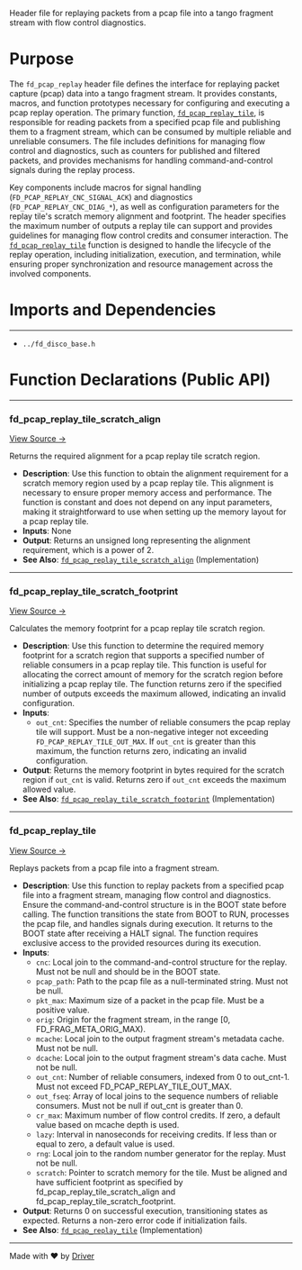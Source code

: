 <!--------------------------------------------------------------------------------->
<!-- IMPORTANT: This file is auto-generated by Driver (https://driver.ai). -------->
<!-- Manual edits may be overwritten on future commits. --------------------------->
<!--------------------------------------------------------------------------------->

Header file for replaying packets from a pcap file into a tango fragment stream with flow control diagnostics.

# Purpose
The `fd_pcap_replay` header file defines the interface for replaying packet capture (pcap) data into a tango fragment stream. It provides constants, macros, and function prototypes necessary for configuring and executing a pcap replay operation. The primary function, [`fd_pcap_replay_tile`](<#fd_pcap_replay_tile>), is responsible for reading packets from a specified pcap file and publishing them to a fragment stream, which can be consumed by multiple reliable and unreliable consumers. The file includes definitions for managing flow control and diagnostics, such as counters for published and filtered packets, and provides mechanisms for handling command-and-control signals during the replay process.

Key components include macros for signal handling (`FD_PCAP_REPLAY_CNC_SIGNAL_ACK`) and diagnostics (`FD_PCAP_REPLAY_CNC_DIAG_*`), as well as configuration parameters for the replay tile's scratch memory alignment and footprint. The header specifies the maximum number of outputs a replay tile can support and provides guidelines for managing flow control credits and consumer interaction. The [`fd_pcap_replay_tile`](<#fd_pcap_replay_tile>) function is designed to handle the lifecycle of the replay operation, including initialization, execution, and termination, while ensuring proper synchronization and resource management across the involved components.
# Imports and Dependencies

---
- `../fd_disco_base.h`


# Function Declarations (Public API)

---
### fd\_pcap\_replay\_tile\_scratch\_align<!-- {{#callable_declaration:fd_pcap_replay_tile_scratch_align}} -->
[View Source →](<../../../../../src/disco/pcap/fd_pcap_replay.h#L64>)

Returns the required alignment for a pcap replay tile scratch region.
- **Description**: Use this function to obtain the alignment requirement for a scratch memory region used by a pcap replay tile. This alignment is necessary to ensure proper memory access and performance. The function is constant and does not depend on any input parameters, making it straightforward to use when setting up the memory layout for a pcap replay tile.
- **Inputs**: None
- **Output**: Returns an unsigned long representing the alignment requirement, which is a power of 2.
- **See Also**: [`fd_pcap_replay_tile_scratch_align`](<fd_pcap_replay.c.md#fd_pcap_replay_tile_scratch_align>)  (Implementation)


---
### fd\_pcap\_replay\_tile\_scratch\_footprint<!-- {{#callable_declaration:fd_pcap_replay_tile_scratch_footprint}} -->
[View Source →](<../../../../../src/disco/pcap/fd_pcap_replay.h#L139>)

Calculates the memory footprint for a pcap replay tile scratch region.
- **Description**: Use this function to determine the required memory footprint for a scratch region that supports a specified number of reliable consumers in a pcap replay tile. This function is useful for allocating the correct amount of memory for the scratch region before initializing a pcap replay tile. The function returns zero if the specified number of outputs exceeds the maximum allowed, indicating an invalid configuration.
- **Inputs**:
    - `out_cnt`: Specifies the number of reliable consumers the pcap replay tile will support. Must be a non-negative integer not exceeding `FD_PCAP_REPLAY_TILE_OUT_MAX`. If `out_cnt` is greater than this maximum, the function returns zero, indicating an invalid configuration.
- **Output**: Returns the memory footprint in bytes required for the scratch region if `out_cnt` is valid. Returns zero if `out_cnt` exceeds the maximum allowed value.
- **See Also**: [`fd_pcap_replay_tile_scratch_footprint`](<fd_pcap_replay.c.md#fd_pcap_replay_tile_scratch_footprint>)  (Implementation)


---
### fd\_pcap\_replay\_tile<!-- {{#callable_declaration:fd_pcap_replay_tile}} -->
[View Source →](<../../../../../src/disco/pcap/fd_pcap_replay.h#L142>)

Replays packets from a pcap file into a fragment stream.
- **Description**: Use this function to replay packets from a specified pcap file into a fragment stream, managing flow control and diagnostics. Ensure the command-and-control structure is in the BOOT state before calling. The function transitions the state from BOOT to RUN, processes the pcap file, and handles signals during execution. It returns to the BOOT state after receiving a HALT signal. The function requires exclusive access to the provided resources during its execution.
- **Inputs**:
    - `cnc`: Local join to the command-and-control structure for the replay. Must not be null and should be in the BOOT state.
    - `pcap_path`: Path to the pcap file as a null-terminated string. Must not be null.
    - `pkt_max`: Maximum size of a packet in the pcap file. Must be a positive value.
    - `orig`: Origin for the fragment stream, in the range [0, FD_FRAG_META_ORIG_MAX).
    - `mcache`: Local join to the output fragment stream's metadata cache. Must not be null.
    - `dcache`: Local join to the output fragment stream's data cache. Must not be null.
    - `out_cnt`: Number of reliable consumers, indexed from 0 to out_cnt-1. Must not exceed FD_PCAP_REPLAY_TILE_OUT_MAX.
    - `out_fseq`: Array of local joins to the sequence numbers of reliable consumers. Must not be null if out_cnt is greater than 0.
    - `cr_max`: Maximum number of flow control credits. If zero, a default value based on mcache depth is used.
    - `lazy`: Interval in nanoseconds for receiving credits. If less than or equal to zero, a default value is used.
    - `rng`: Local join to the random number generator for the replay. Must not be null.
    - `scratch`: Pointer to scratch memory for the tile. Must be aligned and have sufficient footprint as specified by fd_pcap_replay_tile_scratch_align and fd_pcap_replay_tile_scratch_footprint.
- **Output**: Returns 0 on successful execution, transitioning states as expected. Returns a non-zero error code if initialization fails.
- **See Also**: [`fd_pcap_replay_tile`](<fd_pcap_replay.c.md#fd_pcap_replay_tile>)  (Implementation)



---
Made with ❤️ by [Driver](https://www.driver.ai/)